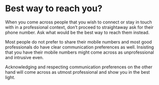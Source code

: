 # Best way to reach you?

When you come across people that you wish to connect or stay in touch with in a professional context, don’t proceed to straightaway ask for their phone number. Ask what would be the best way to reach them instead.

Most people do not prefer to share their mobile numbers and most good professionals do have clear communication preferences as well. Insisting that you have their mobile numbers might come across as unprofessional and intrusive even.

Acknowledging and respecting communication preferences on the other hand will come across as utmost professional and show you in the best light.

